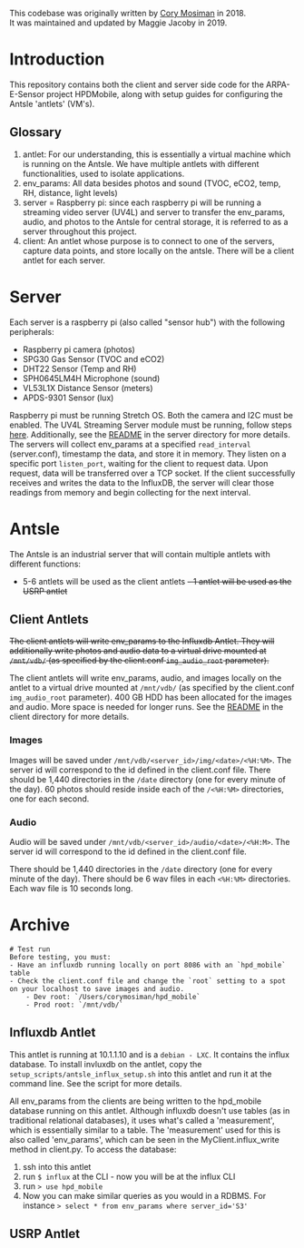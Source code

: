 This codebase was originally written by [Cory Mosiman](https://github.com/corymosiman12) in 2018.  
It was maintained and updated by Maggie Jacoby in 2019.

# Introduction
This repository contains both the client and server side code for the ARPA-E-Sensor project HPDMobile, along with setup guides for configuring the Antsle 'antlets' (VM's).

## Glossary
1. antlet: For our understanding, this is essentially a virtual machine which is running on the Antsle.  We have multiple antlets with different functionalities, used to isolate applications.
2. env_params: All data besides photos and sound (TVOC, eCO2, temp, RH, distance, light levels)
3. server = Raspberry pi: since each raspberry pi will be running a streaming video server (UV4L) and server to transfer the env_params, audio, and photos to the Antsle for central storage, it is referred to as a server throughout this project.
4. client: An antlet whose purpose is to connect to one of the servers, capture data points, and store locally on the antsle.  There will be a client antlet for each server.

# Server
Each server is a raspberry pi (also called "sensor hub") with the following peripherals:
- Raspberry pi camera (photos)
- SPG30 Gas Sensor (TVOC and eCO2)
- DHT22 Sensor (Temp and RH)
- SPH0645LM4H Microphone (sound)
- VL53L1X Distance Sensor (meters)
- APDS-9301 Sensor (lux)

Raspberry pi must be running Stretch OS.  Both the camera and I2C must be enabled.  The UV4L Streaming Server module must be running, follow steps [here](https://github.com/corymosiman12/ARPA-E-Sensor/wiki/Setting-up-the-Pi's). Additionally, see the [README](https://github.com/mhsjacoby/HPDmobile/blob/main/data_collection/server/README.md) in the server directory for more details.  The servers will collect env_params at a specified `read_interval` (server.conf), timestamp the data, and store it in memory.  They listen on a specific port `listen_port`, waiting for the client to request data.  Upon request, data will be transferred over a TCP socket.  If the client successfully receives and writes the data to the InfluxDB, the server will clear those readings from memory and begin collecting for the next interval.

# Antsle
The Antsle is an industrial server that will contain multiple antlets with different functions:
- 5-6 antlets will be used as the client antlets
~~- 1 antlet will be used as the USRP antlet~~

## Client Antlets
~~The client antlets will write env_params to the Influxdb Antlet.  They will additionally write photos and audio data to a virtual drive mounted at `/mnt/vdb/` (as specified by the client.conf `img_audio_root` parameter).~~  

The client antlets will write env_params, audio, and images locally on the antlet to a virtual drive mounted at `/mnt/vdb/` (as specified by the client.conf `img_audio_root` parameter).
400 GB HDD has been allocated for the images and audio. More space is needed for longer runs.
See the [README](https://github.com/mhsjacoby/HPDmobile/blob/main/data_collection/client/README.md) in the client directory for more details.

### Images
Images will be saved under `/mnt/vdb/<server_id>/img/<date>/<%H:%M>`.  The server id will correspond to the id defined in the client.conf file.  There should be 1,440 directories in the `/date` directory (one for every minute of the day).  60 photos should reside inside each of the `/<%H:%M>` directories, one for each second.

### Audio
Audio will be saved under `/mnt/vdb/<server_id>/audio/<date>/<%H:M>`.  The server id will correspond to the id defined in the client.conf file.  

There should be 1,440 directories in the `/date` directory (one for every minute of the day).  There should be 6 wav files in each `<%H:%M>` directories. Each wav file is 10 seconds long.


# Archive
    # Test run
    Before testing, you must:
    - Have an influxdb running locally on port 8086 with an `hpd_mobile` table
    - Check the client.conf file and change the `root` setting to a spot on your localhost to save images and audio.
        - Dev root: `/Users/corymosiman/hpd_mobile`
        - Prod root: `/mnt/vdb/`
## Influxdb Antlet
This antlet is running at 10.1.1.10 and is a `debian - LXC`.  It contains the influx database.  To install invluxdb on the antlet, copy the `setup_scripts/antsle_influx_setup.sh` into this antlet and run it at the command line.  See the script for more details.

All env_params from the clients are being written to the hpd_mobile database running on this antlet.  Although influxdb doesn't use tables (as in traditional relational databases), it uses what's called a 'measurement', which is essentially similar to a table.  The 'measurement' used for this is also called 'env_params', which can be seen in the MyClient.influx_write method in client.py.  To access the database:
1. ssh into this antlet
2. run `$ influx` at the CLI - now you will be at the influx CLI
3. run `> use hpd_mobile`
4. Now you can make similar queries as you would in a RDBMS.  For instance `> select * from env_params where server_id='S3'`

## USRP Antlet

